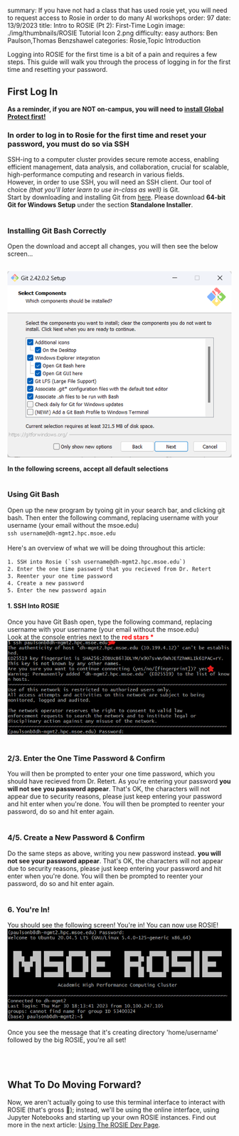 summary: If you have not had a class that has used rosie yet, you will need to request access to Rosie in order to do many AI workshops
order: 97
date: 13/9/2023
title: Intro to ROSIE (Pt 2): First-Time Login
image: ./img/thumbnails/ROSIE Tutorial Icon 2.png
difficulty: easy
authors: Ben Paulson,Thomas Benzshawel
categories: Rosie,Topic Introduction


Logging into ROSIE for the first time is a bit of a pain and requires a few steps. This guide will walk you through the process of logging in for the first time and resetting your password.

## First Log In
**As a reminder, if you are NOT on-campus, you will need to [install Global Protect first!](articles-Learning_Resources-global-protect.html)**

### In order to log in to Rosie for the first time and reset your password, you must do so via SSH
SSH-ing to a computer cluster provides secure remote access, enabling efficient management, data analysis, and collaboration, crucial for scalable, high-performance computing and research in various fields.
<br>
However, in order to use SSH, you will need an SSH client. Our tool of choice *(that you'll later learn to use in-class as well)* is Git.
<br>
Start by downloading and installing Git from [here](https://git-scm.com/downloads). Please download **64-bit Git for Windows Setup** under the section **Standalone Installer**.
<br>
<br>

### Installing Git Bash Correctly
Open the download and accept all changes, you will then see the below screen...<br><br>

![Alt text](./img/article_content/git_bash.png)

**In the following screens, accept all default selections**
<br><br>
### Using Git Bash
Open up the new program by tyoing git in your search bar, and clicking git bash. Then enter the following command, replacing username with your username (your email without the msoe.edu)<br>
`ssh username@dh-mgmt2.hpc.msoe.edu`<br><br>
Here's an overview of what we will be doing throughout this article:

    1. SSH into Rosie (`ssh username@dh-mgmt2.hpc.msoe.edu`)
    2. Enter the one time password that you recieved from Dr. Retert
    3. Reenter your one time password
    4. Create a new password
    5. Enter the new password again

#### 1. SSH Into ROSIE
Once you have Git Bash open, type the following command, replacing username with your username (your email without the msoe.edu)<br>
Look at the console entries next to the <a style = 'color:red; font-weight: bold;'>red stars *</a>
<br>
![](./img/article_content/ssh_1.png)
<br><br>
### 2/3. Enter the One Time Password & Confirm
You will then be prompted to enter your one time password, which you should have recieved from Dr. Retert. As you're entering your password **you will not see you password appear**. That's OK, the characters will not appear due to security reasons, please just keep entering your password and hit enter when you're done. You will then be prompted to reenter your password, do so and hit enter again.
<br><br>
### 4/5. Create a New Password & Confirm
Do the same steps as above, writing you new password instead. **you will not see your password appear**. That's OK, the characters will not appear due to security reasons, please just keep entering your password and hit enter when you're done. You will then be prompted to reenter your password, do so and hit enter again.
<br><br>
### 6. You're In!
You should see the following screen! You're in! You can now use ROSIE!
<br>
![](./img/article_content/ssh_2.png)

Once you see the message that it's creating directory 'home/username' followed by the big ROSIE, you're all set!<br><br>
<br><br>
## What To Do Moving Forward?
Now, we aren't actually going to use this terminal interface to interact with ROSIE (that's gross 🤧); instead, we'll be using the online interface, using Jupyter Notebooks and starting up your own ROSIE instances. Find out more in the next article: [Using The ROSIE Dev Page](articles-Learning_Resources-pt3-using-ROSIE-webportal.html).
<br><br><br><br><br>